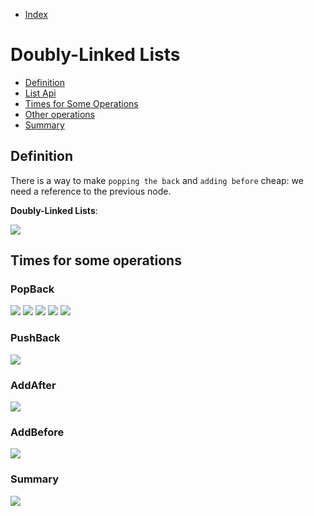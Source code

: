 * [Index](https://github.com/KiraDiShira/AlgorithmsAndDataStructures/blob/master/README.md#project-title)

# Doubly-Linked Lists

* [Definition](#definition)
* [List Api](#list-api)
* [Times for Some Operations](#times-for-some-operations)
* [Other operations](#other-operations)
* [Summary](#summary)

## Definition

There is a way to make `popping the back` and `adding before` cheap: we need a reference to the previous node. 

**Doubly-Linked Lists**:

<img src="https://github.com/KiraDiShira/AlgorithmsAndDataStructures/blob/master/RepoFiles/DoublyLinkedList/Images/dll1.PNG" />

## Times for some operations

### PopBack

<img src="https://github.com/KiraDiShira/AlgorithmsAndDataStructures/blob/master/RepoFiles/DoublyLinkedList/Images/dll2.PNG" />
<img src="https://github.com/KiraDiShira/AlgorithmsAndDataStructures/blob/master/RepoFiles/DoublyLinkedList/Images/dll3.PNG" />
<img src="https://github.com/KiraDiShira/AlgorithmsAndDataStructures/blob/master/RepoFiles/DoublyLinkedList/Images/dll4.PNG" />
<img src="https://github.com/KiraDiShira/AlgorithmsAndDataStructures/blob/master/RepoFiles/DoublyLinkedList/Images/dll5.PNG" />
<img src="https://github.com/KiraDiShira/AlgorithmsAndDataStructures/blob/master/RepoFiles/DoublyLinkedList/Images/dll6.PNG" />

### PushBack

<img src="https://github.com/KiraDiShira/AlgorithmsAndDataStructures/blob/master/RepoFiles/DoublyLinkedList/Images/dll7.PNG" />

### AddAfter

<img src="https://github.com/KiraDiShira/AlgorithmsAndDataStructures/blob/master/RepoFiles/DoublyLinkedList/Images/dll8.PNG" />

### AddBefore

<img src="https://github.com/KiraDiShira/AlgorithmsAndDataStructures/blob/master/RepoFiles/DoublyLinkedList/Images/dll9.PNG" />

### Summary

<img src="https://github.com/KiraDiShira/AlgorithmsAndDataStructures/blob/master/RepoFiles/DoublyLinkedList/Images/dll10.PNG" />
